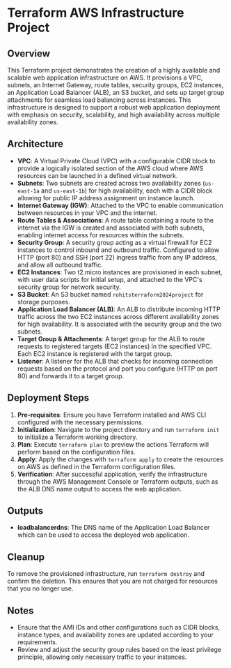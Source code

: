 # Terraform AWS Infrastructure Project

## Overview

This Terraform project demonstrates the creation of a highly available and scalable web application infrastructure on AWS. It provisions a VPC, subnets, an Internet Gateway, route tables, security groups, EC2 instances, an Application Load Balancer (ALB), an S3 bucket, and sets up target group attachments for seamless load balancing across instances. This infrastructure is designed to support a robust web application deployment with emphasis on security, scalability, and high availability across multiple availability zones.

## Architecture

- **VPC**: A Virtual Private Cloud (VPC) with a configurable CIDR block to provide a logically isolated section of the AWS cloud where AWS resources can be launched in a defined virtual network.
- **Subnets**: Two subnets are created across two availability zones (`us-east-1a` and `us-east-1b`) for high availability, each with a CIDR block allowing for public IP address assignment on instance launch.
- **Internet Gateway (IGW)**: Attached to the VPC to enable communication between resources in your VPC and the internet.
- **Route Tables & Associations**: A route table containing a route to the internet via the IGW is created and associated with both subnets, enabling internet access for resources within the subnets.
- **Security Group**: A security group acting as a virtual firewall for EC2 instances to control inbound and outbound traffic. Configured to allow HTTP (port 80) and SSH (port 22) ingress traffic from any IP address, and allow all outbound traffic.
- **EC2 Instances**: Two t2.micro instances are provisioned in each subnet, with user data scripts for initial setup, and attached to the VPC's security group for network security.
- **S3 Bucket**: An S3 bucket named `rohitsterraform2024project` for storage purposes.
- **Application Load Balancer (ALB)**: An ALB to distribute incoming HTTP traffic across the two EC2 instances across different availability zones for high availability. It is associated with the security group and the two subnets.
- **Target Group & Attachments**: A target group for the ALB to route requests to registered targets (EC2 instances) in the specified VPC. Each EC2 instance is registered with the target group.
- **Listener**: A listener for the ALB that checks for incoming connection requests based on the protocol and port you configure (HTTP on port 80) and forwards it to a target group.

## Deployment Steps

1. **Pre-requisites**: Ensure you have Terraform installed and AWS CLI configured with the necessary permissions.
2. **Initialization**: Navigate to the project directory and run `terraform init` to initialize a Terraform working directory.
3. **Plan**: Execute `terraform plan` to preview the actions Terraform will perform based on the configuration files.
4. **Apply**: Apply the changes with `terraform apply` to create the resources on AWS as defined in the Terraform configuration files.
5. **Verification**: After successful application, verify the infrastructure through the AWS Management Console or Terraform outputs, such as the ALB DNS name output to access the web application.

## Outputs

- **loadbalancerdns**: The DNS name of the Application Load Balancer which can be used to access the deployed web application.

## Cleanup

To remove the provisioned infrastructure, run `terraform destroy` and confirm the deletion. This ensures that you are not charged for resources that you no longer use.

## Notes

- Ensure that the AMI IDs and other configurations such as CIDR blocks, instance types, and availability zones are updated according to your requirements.
- Review and adjust the security group rules based on the least privilege principle, allowing only necessary traffic to your instances.

